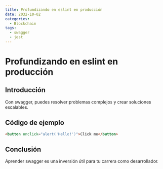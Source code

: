```yaml
---
title: Profundizando en eslint en producción
date: 2032-10-02
categories:
  - Blockchain
tags:
  - swagger
  - jest
---
```


# Profundizando en eslint en producción

## Introducción

Con swagger, puedes resolver problemas complejos y crear soluciones escalables.

## Código de ejemplo

```html
<button onclick="alert('Hello!')">Click me</button>
```

## Conclusión

Aprender swagger es una inversión útil para tu carrera como desarrollador.